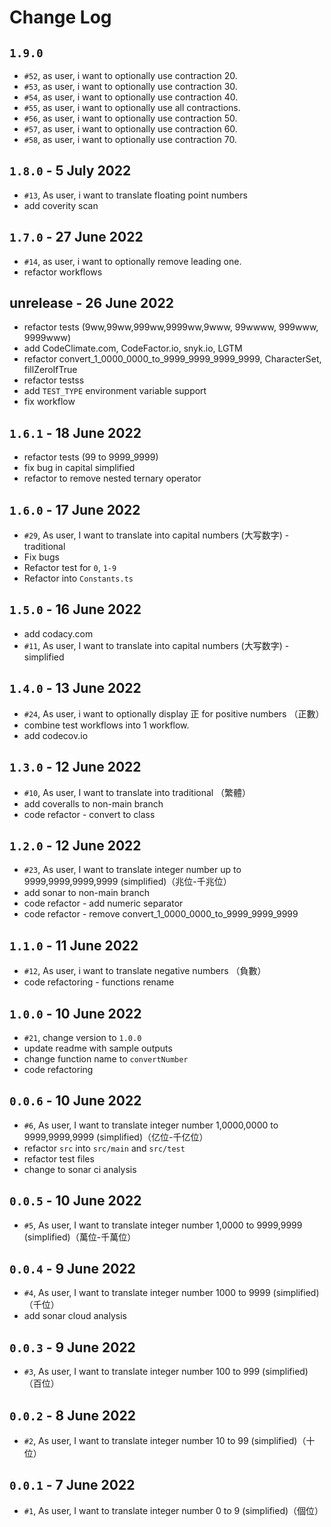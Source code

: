 # Change Log

## `1.9.0`

- `#52`, as user, i want to optionally use contraction 20.
- `#53`, as user, i want to optionally use contraction 30.
- `#54`, as user, i want to optionally use contraction 40.
- `#55`, as user, i want to optionally use all contractions.
- `#56`, as user, i want to optionally use contraction 50.
- `#57`, as user, i want to optionally use contraction 60.
- `#58`, as user, i want to optionally use contraction 70.

## `1.8.0` - 5 July 2022

- `#13`, As user, i want to translate floating point numbers
- add coverity scan

## `1.7.0` - 27 June 2022

- `#14`, as user, i want to optionally remove leading one.
- refactor workflows

## unrelease - 26 June 2022

- refactor tests (9ww,99ww,999ww,9999ww,9www, 99wwww, 999www, 9999www)
- add CodeClimate.com, CodeFactor.io, snyk.io, LGTM
- refactor convert_1_0000_0000_to_9999_9999_9999_9999, CharacterSet, fillZeroIfTrue
- refactor testss
- add `TEST_TYPE` environment variable support
- fix workflow

## `1.6.1` - 18 June 2022

- refactor tests (99 to 9999_9999)
- fix bug in capital simplified
- refactor to remove nested ternary operator

## `1.6.0` - 17 June 2022

- `#29`, As user, I want to translate into capital numbers (大写数字) - traditional
- Fix bugs
- Refactor test for `0`, `1-9`
- Refactor into `Constants.ts`

## `1.5.0` - 16 June 2022

- add codacy.com
- `#11`, As user, I want to translate into capital numbers (大写数字) - simplified

## `1.4.0` - 13 June 2022

- `#24`, As user, i want to optionally display 正 for positive numbers （正數）
- combine test workflows into 1 workflow.
- add codecov.io

## `1.3.0` - 12 June 2022

- `#10`, As user, I want to translate into traditional （繁體）
- add coveralls to non-main branch
- code refactor - convert to class

## `1.2.0` - 12 June 2022

- `#23`, As user, I want to translate integer number up to 9999,9999,9999,9999 (simplified)（兆位-千兆位）
- add sonar to non-main branch
- code refactor - add numeric separator
- code refactor - remove convert_1_0000_0000_to_9999_9999_9999

## `1.1.0` - 11 June 2022

- `#12`, As user, i want to translate negative numbers （負數）
- code refactoring - functions rename

## `1.0.0` - 10 June 2022

- `#21`, change version to `1.0.0`
- update readme with sample outputs
- change function name to `convertNumber`
- code refactoring

## `0.0.6` - 10 June 2022

- `#6`, As user, I want to translate integer number 1,0000,0000 to 9999,9999,9999 (simplified)（亿位-千亿位）
- refactor `src` into `src/main` and `src/test`
- refactor test files
- change to sonar ci analysis

## `0.0.5` - 10 June 2022

- `#5`, As user, I want to translate integer number 1,0000 to 9999,9999 (simplified)（萬位-千萬位）

## `0.0.4` - 9 June 2022

- `#4`, As user, I want to translate integer number 1000 to 9999 (simplified)（千位）
- add sonar cloud analysis

## `0.0.3` - 9 June 2022

- `#3`, As user, I want to translate integer number 100 to 999 (simplified)（百位）

## `0.0.2` - 8 June 2022

- `#2`, As user, I want to translate integer number 10 to 99 (simplified)（十位）

## `0.0.1` - 7 June 2022

- `#1`, As user, I want to translate integer number 0 to 9 (simplified)（個位）
